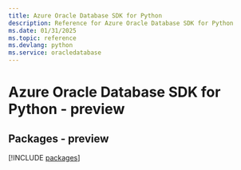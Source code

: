 ```yaml
---
title: Azure Oracle Database SDK for Python
description: Reference for Azure Oracle Database SDK for Python
ms.date: 01/31/2025
ms.topic: reference
ms.devlang: python
ms.service: oracledatabase
---
```

# Azure Oracle Database SDK for Python - preview
## Packages - preview
[!INCLUDE [packages](oracle-database-index.md)]